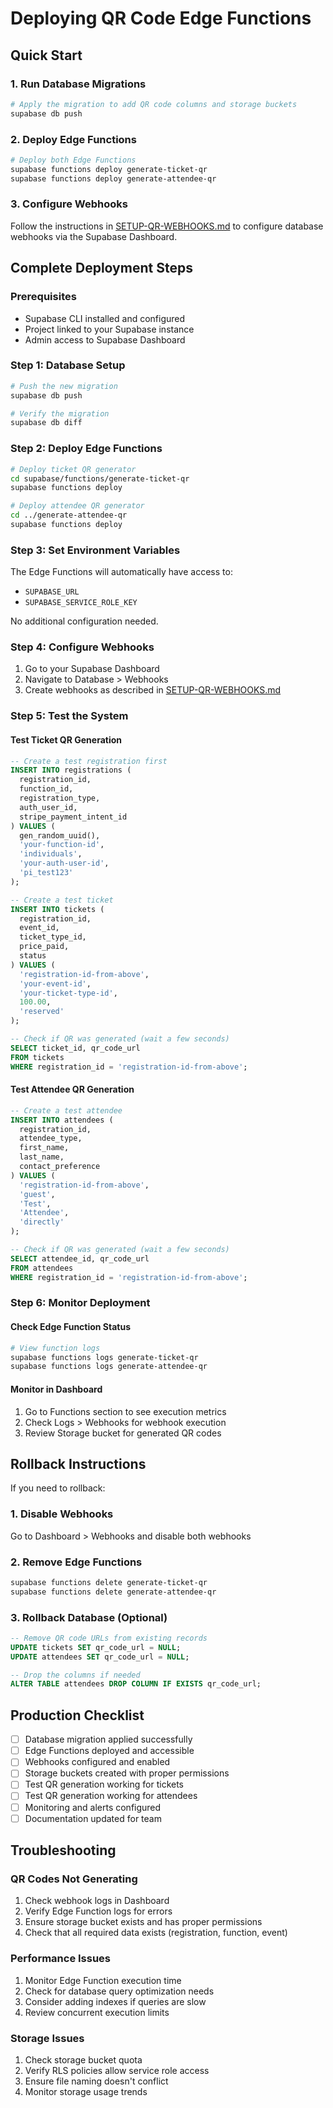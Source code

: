 # Deploying QR Code Edge Functions

## Quick Start

### 1. Run Database Migrations
```bash
# Apply the migration to add QR code columns and storage buckets
supabase db push
```

### 2. Deploy Edge Functions
```bash
# Deploy both Edge Functions
supabase functions deploy generate-ticket-qr
supabase functions deploy generate-attendee-qr
```

### 3. Configure Webhooks
Follow the instructions in [SETUP-QR-WEBHOOKS.md](./SETUP-QR-WEBHOOKS.md) to configure database webhooks via the Supabase Dashboard.

## Complete Deployment Steps

### Prerequisites
- Supabase CLI installed and configured
- Project linked to your Supabase instance
- Admin access to Supabase Dashboard

### Step 1: Database Setup
```bash
# Push the new migration
supabase db push

# Verify the migration
supabase db diff
```

### Step 2: Deploy Edge Functions
```bash
# Deploy ticket QR generator
cd supabase/functions/generate-ticket-qr
supabase functions deploy

# Deploy attendee QR generator
cd ../generate-attendee-qr
supabase functions deploy
```

### Step 3: Set Environment Variables
The Edge Functions will automatically have access to:
- `SUPABASE_URL`
- `SUPABASE_SERVICE_ROLE_KEY`

No additional configuration needed.

### Step 4: Configure Webhooks
1. Go to your Supabase Dashboard
2. Navigate to Database > Webhooks
3. Create webhooks as described in [SETUP-QR-WEBHOOKS.md](./SETUP-QR-WEBHOOKS.md)

### Step 5: Test the System

#### Test Ticket QR Generation
```sql
-- Create a test registration first
INSERT INTO registrations (
  registration_id,
  function_id,
  registration_type,
  auth_user_id,
  stripe_payment_intent_id
) VALUES (
  gen_random_uuid(),
  'your-function-id',
  'individuals',
  'your-auth-user-id',
  'pi_test123'
);

-- Create a test ticket
INSERT INTO tickets (
  registration_id,
  event_id,
  ticket_type_id,
  price_paid,
  status
) VALUES (
  'registration-id-from-above',
  'your-event-id',
  'your-ticket-type-id',
  100.00,
  'reserved'
);

-- Check if QR was generated (wait a few seconds)
SELECT ticket_id, qr_code_url 
FROM tickets 
WHERE registration_id = 'registration-id-from-above';
```

#### Test Attendee QR Generation
```sql
-- Create a test attendee
INSERT INTO attendees (
  registration_id,
  attendee_type,
  first_name,
  last_name,
  contact_preference
) VALUES (
  'registration-id-from-above',
  'guest',
  'Test',
  'Attendee',
  'directly'
);

-- Check if QR was generated (wait a few seconds)
SELECT attendee_id, qr_code_url 
FROM attendees 
WHERE registration_id = 'registration-id-from-above';
```

### Step 6: Monitor Deployment

#### Check Edge Function Status
```bash
# View function logs
supabase functions logs generate-ticket-qr
supabase functions logs generate-attendee-qr
```

#### Monitor in Dashboard
1. Go to Functions section to see execution metrics
2. Check Logs > Webhooks for webhook execution
3. Review Storage bucket for generated QR codes

## Rollback Instructions

If you need to rollback:

### 1. Disable Webhooks
Go to Dashboard > Webhooks and disable both webhooks

### 2. Remove Edge Functions
```bash
supabase functions delete generate-ticket-qr
supabase functions delete generate-attendee-qr
```

### 3. Rollback Database (Optional)
```sql
-- Remove QR code URLs from existing records
UPDATE tickets SET qr_code_url = NULL;
UPDATE attendees SET qr_code_url = NULL;

-- Drop the columns if needed
ALTER TABLE attendees DROP COLUMN IF EXISTS qr_code_url;
```

## Production Checklist

- [ ] Database migration applied successfully
- [ ] Edge Functions deployed and accessible
- [ ] Webhooks configured and enabled
- [ ] Storage buckets created with proper permissions
- [ ] Test QR generation working for tickets
- [ ] Test QR generation working for attendees
- [ ] Monitoring and alerts configured
- [ ] Documentation updated for team

## Troubleshooting

### QR Codes Not Generating
1. Check webhook logs in Dashboard
2. Verify Edge Function logs for errors
3. Ensure storage bucket exists and has proper permissions
4. Check that all required data exists (registration, function, event)

### Performance Issues
1. Monitor Edge Function execution time
2. Check for database query optimization needs
3. Consider adding indexes if queries are slow
4. Review concurrent execution limits

### Storage Issues
1. Check storage bucket quota
2. Verify RLS policies allow service role access
3. Ensure file naming doesn't conflict
4. Monitor storage usage trends